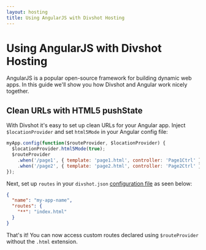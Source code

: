 ```yaml
---
layout: hosting
title: Using AngularJS with Divshot Hosting
---
```


# Using AngularJS with Divshot Hosting

<p class="lead">AngularJS is a popular open-source framework for building dynamic web apps. In this guide we'll
show you how Divshot and Angular work nicely together.</p>

## Clean URLs with HTML5 pushState

With Divshot it's easy to set up clean URLs for your Angular app. Inject `$locationProvider` and set `html5Mode` in your Angular config file:

```javascript
myApp.config(function($routeProvider, $locationProvider) {
  $locationProvider.html5Mode(true);
  $routeProvider
    .when('/page1', { template: 'page1.html', controller: 'Page1Ctrl' })
    .when('/page2', { template: 'page2.html', controller: 'Page2Ctrl' });
});
```

Next, set up `routes` in your `divshot.json` [configuration file](/guides/configuration) as seen below:

```json
{
  "name": "my-app-name",
  "routes": {
    "**": "index.html"
  }
}
```

That's it! You can now access custom routes declared using `$routeProvider` without the `.html` extension.